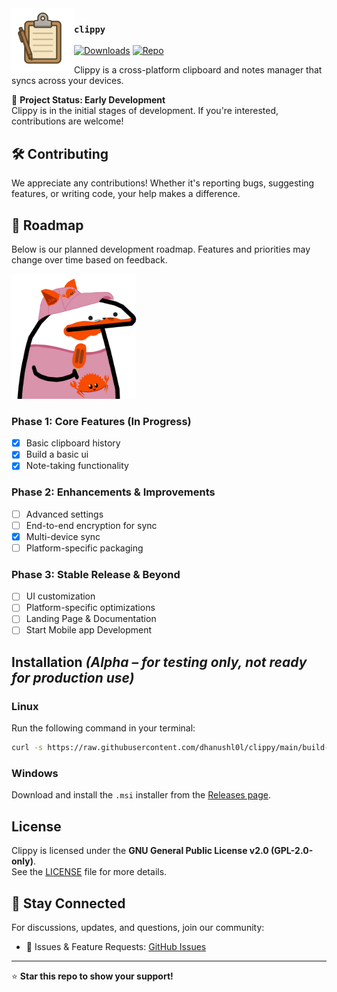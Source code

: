 <img src="/assets/clippy.png" width="100px" align="left">

### `clippy`

[![Downloads](https://img.shields.io/badge/View-Releases-orange)](https://github.com/dhanushl0l/clippy/releases)
[![Repo](https://img.shields.io/github/stars/dhanushl0l/clippy)](https://github.com/dhanushl0l/clippy)

Clippy is a cross-platform clipboard and notes manager that syncs across your devices.

🚀 **Project Status: Early Development**  
Clippy is in the initial stages of development. If you're interested, contributions are welcome!

## 🛠 Contributing

We appreciate any contributions! Whether it's reporting bugs, suggesting features, or writing code, your help makes a difference.

## 📌 Roadmap

Below is our planned development roadmap. Features and priorities may change over time based on feedback.

<img src="/assets/rust.png" alt="Rust Logo" width="200">

### Phase 1: Core Features (In Progress)

- [x] Basic clipboard history
- [x] Build a basic ui
- [x] Note-taking functionality

### Phase 2: Enhancements & Improvements

- [ ] Advanced settings
- [ ] End-to-end encryption for sync
- [x] Multi-device sync
- [ ] Platform-specific packaging

### Phase 3: Stable Release & Beyond

- [ ] UI customization
- [ ] Platform-specific optimizations
- [ ] Landing Page & Documentation
- [ ] Start Mobile app Development

## Installation _(Alpha – for testing only, not ready for production use)_

### Linux

Run the following command in your terminal:

```bash
curl -s https://raw.githubusercontent.com/dhanushl0l/clippy/main/build-linux/install.sh | bash
```

### Windows

Download and install the `.msi` installer from the [Releases page](https://github.com/dhanushl0l/clippy/releases).

## License

Clippy is licensed under the **GNU General Public License v2.0 (GPL-2.0-only)**.  
See the [LICENSE](./LICENSE) file for more details.

## 💬 Stay Connected

For discussions, updates, and questions, join our community:

- 📌 Issues & Feature Requests: [GitHub Issues](https://github.com/dhanushl0l/clippy/issues)

---

⭐ **Star this repo to show your support!**

